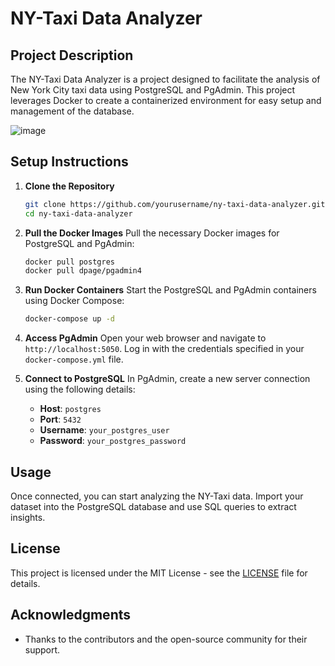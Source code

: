 # NY-Taxi Data Analyzer

## Project Description
The NY-Taxi Data Analyzer is a project designed to facilitate the analysis of New York City taxi data using PostgreSQL and PgAdmin. This project leverages Docker to create a containerized environment for easy setup and management of the database.

![image](https://github.com/user-attachments/assets/8357f239-29cd-4694-a11d-0e3d18f6da21)



## Setup Instructions

1. **Clone the Repository**
   ```bash
   git clone https://github.com/yourusername/ny-taxi-data-analyzer.git
   cd ny-taxi-data-analyzer
   ```

2. **Pull the Docker Images**
   Pull the necessary Docker images for PostgreSQL and PgAdmin:
   ```bash
   docker pull postgres
   docker pull dpage/pgadmin4
   ```

3. **Run Docker Containers**
   Start the PostgreSQL and PgAdmin containers using Docker Compose:
   ```bash
   docker-compose up -d
   ```

4. **Access PgAdmin**
   Open your web browser and navigate to `http://localhost:5050`. Log in with the credentials specified in your `docker-compose.yml` file.

5. **Connect to PostgreSQL**
   In PgAdmin, create a new server connection using the following details:
   - **Host**: `postgres`
   - **Port**: `5432`
   - **Username**: `your_postgres_user`
   - **Password**: `your_postgres_password`

## Usage
Once connected, you can start analyzing the NY-Taxi data. Import your dataset into the PostgreSQL database and use SQL queries to extract insights.

## License
This project is licensed under the MIT License - see the [LICENSE](LICENSE) file for details.

## Acknowledgments
- Thanks to the contributors and the open-source community for their support.
